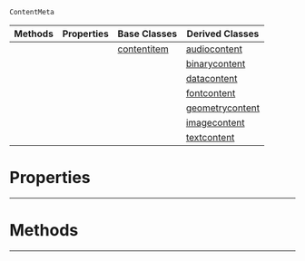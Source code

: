  `ContentMeta`

|Methods|Properties|Base Classes|Derived Classes|
|---|---|---|---|
| | |[contentitem](https://github.com/ZilchEngine/ZilchDocs/blob/master/code_reference/class_reference/contentitem.md)|[audiocontent](https://github.com/ZilchEngine/ZilchDocs/blob/master/code_reference/class_reference/audiocontent.md)|
| | | |[binarycontent](https://github.com/ZilchEngine/ZilchDocs/blob/master/code_reference/class_reference/binarycontent.md)|
| | | |[datacontent](https://github.com/ZilchEngine/ZilchDocs/blob/master/code_reference/class_reference/datacontent.md)|
| | | |[fontcontent](https://github.com/ZilchEngine/ZilchDocs/blob/master/code_reference/class_reference/fontcontent.md)|
| | | |[geometrycontent](https://github.com/ZilchEngine/ZilchDocs/blob/master/code_reference/class_reference/geometrycontent.md)|
| | | |[imagecontent](https://github.com/ZilchEngine/ZilchDocs/blob/master/code_reference/class_reference/imagecontent.md)|
| | | |[textcontent](https://github.com/ZilchEngine/ZilchDocs/blob/master/code_reference/class_reference/textcontent.md)|


 #  Properties


---  
 #  Methods


---  
 

 